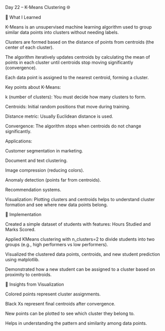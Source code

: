 Day 22 – K-Means Clustering 🌐


🔹 What I Learned

K-Means is an unsupervised machine learning algorithm used to group similar data points into clusters without needing labels.

Clusters are formed based on the distance of points from centroids (the center of each cluster).

The algorithm iteratively updates centroids by calculating the mean of points in each cluster until centroids stop moving significantly (convergence).

Each data point is assigned to the nearest centroid, forming a cluster.

Key points about K-Means:

k (number of clusters): You must decide how many clusters to form.

Centroids: Initial random positions that move during training.

Distance metric: Usually Euclidean distance is used.

Convergence: The algorithm stops when centroids do not change significantly.

Applications:

Customer segmentation in marketing.

Document and text clustering.

Image compression (reducing colors).

Anomaly detection (points far from centroids).

Recommendation systems.

Visualization: Plotting clusters and centroids helps to understand cluster formation and see where new data points belong.

🔹 Implementation

Created a simple dataset of students with features: Hours Studied and Marks Scored.

Applied KMeans clustering with n_clusters=2 to divide students into two groups (e.g., high performers vs low performers).

Visualized the clustered data points, centroids, and new student prediction using matplotlib.

Demonstrated how a new student can be assigned to a cluster based on proximity to centroids.

🔹 Insights from Visualization

Colored points represent cluster assignments.

Black Xs represent final centroids after convergence.

New points can be plotted to see which cluster they belong to.

Helps in understanding the pattern and similarity among data points.

